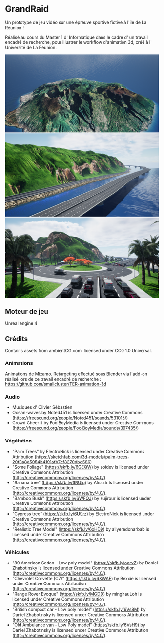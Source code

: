 # GrandRaid

Un prototype de jeu vidéo sur une épreuve sportive fictive à l'île de La Réunion !

Réalisé au cours du Master 1 d' Informatique  dans le cadre d' un travail encadré de recherche, pour illustrer le workflow d'animation 3d, créé à l' Université de La Réunion.

![](reunion.png)
![](falaise.png)
![](rondpoint.png)

## Moteur de jeu

Unreal engine 4

## Crédits

Contains assets from ambientCG.com, licensed under CC0 1.0 Universal.

### Animations

Animations de Mixamo. Retargeting effectué sous Blender via l'add-on réalisé lors de ce travail encadré de recherche :
https://github.com/smallcluster/TER-animation-3d

### Audio

- Musiques d' Olivier Sébastien
- Ocean-waves by Noted451 is licensed under Creative Commons (https://freesound.org/people/Noted451/sounds/531015/)
- Crowd Cheer II by FoolBoyMedia is licensed under Creative Commons (https://freesound.org/people/FoolBoyMedia/sounds/397435/)

### Végétation

- "Palm Trees" by ElectroNick is licensed under Creative Commons Attribution (https://sketchfab.com/3d-models/palm-trees-20f8a8d5054b4191afb7cf3270dbd586)
- "Some Foliage" (https://skfb.ly/6GEQW) by soidev is licensed under Creative Commons Attribution (http://creativecommons.org/licenses/by/4.0/).
- "Banana tree" (https://skfb.ly/6RUIq) by Alnazir is licensed under Creative Commons Attribution (http://creativecommons.org/licenses/by/4.0/).
- "Bamboo Bush" (https://skfb.ly/6WFQJ) by sujirour is licensed under Creative Commons Attribution (http://creativecommons.org/licenses/by/4.0/).
- "Cypress tree" (https://skfb.ly/6U9rz) by ElectroNick is licensed under Creative Commons Attribution (http://creativecommons.org/licenses/by/4.0/).
- "Realistic Tree Model" (https://skfb.ly/6xHD9) by aliyeredonarbab is licensed under Creative Commons Attribution (http://creativecommons.org/licenses/by/4.0/).

### Véhicules

- "80 American Sedan - Low poly model" (https://skfb.ly/oorvZ) by Daniel Zhabotinsky is licensed under Creative Commons Attribution (http://creativecommons.org/licenses/by/4.0/).
- "Chevrolet Corvette (C7)" (https://skfb.ly/6XWAF) by Bexxie is licensed under Creative Commons Attribution (http://creativecommons.org/licenses/by/4.0/).
- "Range Rover Evoque" (https://skfb.ly/MGDD) by minghauLoh is licensed under Creative Commons Attribution (http://creativecommons.org/licenses/by/4.0/).
- "British compact car - Low poly model" (https://skfb.ly/6Vs8M) by Daniel Zhabotinsky is licensed under Creative Commons Attribution (http://creativecommons.org/licenses/by/4.0/).
- "Old Ambulance van - Low Poly model" (https://skfb.ly/6VsH9) by Daniel Zhabotinsky is licensed under Creative Commons Attribution (http://creativecommons.org/licenses/by/4.0/).
